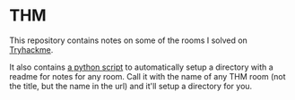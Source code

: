 # THM

This repository contains notes on some of the rooms I solved on [Tryhackme](https://tryhackme.com/).

It also contains [a python script](setup.py) to automatically setup a directory with a readme for notes for any room. Call it with the name of any THM room (not the title, but the name in the url) and it'll setup a directory for you.